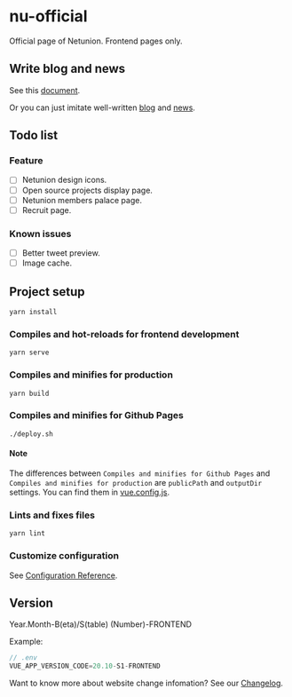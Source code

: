 # nu-official

Official page of Netunion. Frontend pages only.

## Write blog and news

See this [document](./assets/How%20to%20Write%20Blog%20and%20News.md).

Or you can just imitate well-written [blog](./src/docs/blog) and [news](./src/docs/news).

## Todo list

### Feature

- [ ] Netunion design icons.
- [ ] Open source projects display page.
- [ ] Netunion members palace page.
- [ ] Recruit page.

### Known issues

- [ ] Better tweet preview.
- [ ] Image cache.

## Project setup

``` shell
yarn install
```

### Compiles and hot-reloads for frontend development

``` shell
yarn serve
```

### Compiles and minifies for production

``` shell
yarn build
```

### Compiles and minifies for Github Pages

``` shell
./deploy.sh
```

#### Note

The differences between `Compiles and minifies for Github Pages` and `Compiles and minifies for production` are `publicPath` and `outputDir` settings. You can find them in [vue.config.js](./vue.config.js).

### Lints and fixes files

``` shell
yarn lint
```

### Customize configuration

See [Configuration Reference](https://cli.vuejs.org/config/).

## Version

Year.Month-B(eta)/S(table) (Number)-FRONTEND

Example:

``` js
// .env
VUE_APP_VERSION_CODE=20.10-S1-FRONTEND
```

Want to know more about website change infomation? See our [Changelog](./CHANGELOG.md).
